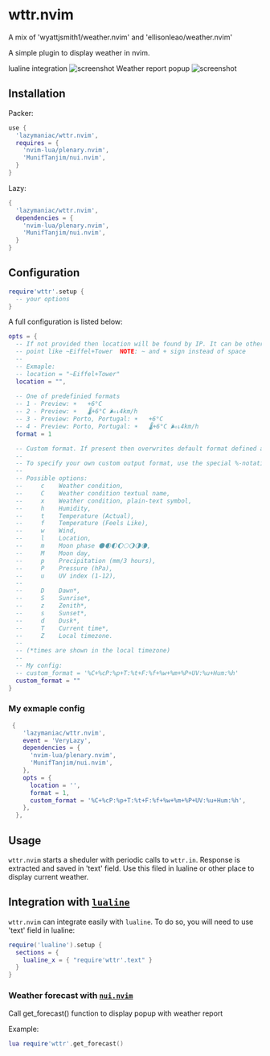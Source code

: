 # wttr.nvim

A mix of 'wyattjsmith1/weather.nvim' and 'ellisonleao/weather.nvim'

A simple plugin to display weather in nvim.

lualine integration
![screenshot](https://github.com/lazymaniac/wttr.nvim/blob/main/example/lualine.jpg)
Weather report popup
![screenshot](https://github.com/lazymaniac/wttr.nvim/blob/main/example/popup.jpg)

## Installation

Packer:

```lua
use {
  'lazymaniac/wttr.nvim',
  requires = {
    'nvim-lua/plenary.nvim',
    'MunifTanjim/nui.nvim',
  }
}
```

Lazy:

```lua
{
  'lazymaniac/wttr.nvim',
  dependencies = {
    'nvim-lua/plenary.nvim',
    'MunifTanjim/nui.nvim',
  }
}
```

## Configuration

```lua
require'wttr'.setup {
  -- your options
}
```

A full configuration is listed below:

```lua
opts = {
  -- If not provided then location will be found by IP. It can be other location
  -- point like ~Eiffel+Tower  NOTE: ~ and + sign instead of space
  -- 
  -- Exmaple:
  -- location = "~Eiffel+Tower"
  location = "",
 
  -- One of predefinied formats
  -- 1 - Preview: ☀️   +6°C
  -- 2 - Preview: ☀️   🌡️+6°C 🌬️↓4km/h
  -- 3 - Preview: Porto, Portugal: ☀️   +6°C
  -- 4 - Preview: Porto, Portugal: ☀️   🌡️+6°C 🌬️↓4km/h
  format = 1

  -- Custom format. If present then overwrites default format defined above
  --
  -- To specify your own custom output format, use the special %-notation:
  --
  -- Possible options:
  --     c    Weather condition,
  --     C    Weather condition textual name,
  --     x    Weather condition, plain-text symbol,
  --     h    Humidity,
  --     t    Temperature (Actual),
  --     f    Temperature (Feels Like),
  --     w    Wind,
  --     l    Location,
  --     m    Moon phase 🌑🌒🌓🌔🌕🌖🌗🌘,
  --     M    Moon day,
  --     p    Precipitation (mm/3 hours),
  --     P    Pressure (hPa),
  --     u    UV index (1-12),
  --
  --     D    Dawn*,
  --     S    Sunrise*,
  --     z    Zenith*,
  --     s    Sunset*,
  --     d    Dusk*,
  --     T    Current time*,
  --     Z    Local timezone.
  --
  -- (*times are shown in the local timezone)
  --
  -- My config:
  -- custom_format = '%C+%cP:%p+T:%t+F:%f+%w+%m+%P+UV:%u+Hum:%h'
  custom_format = ""
}
```

### My exmaple config

```lua
 {
    'lazymaniac/wttr.nvim',
    event = 'VeryLazy',
    dependencies = {
      'nvim-lua/plenary.nvim',
      'MunifTanjim/nui.nvim',
    },
    opts = {
      location = '',
      format = 1,
      custom_format = '%C+%cP:%p+T:%t+F:%f+%w+%m+%P+UV:%u+Hum:%h',
    },
  },
```

## Usage

`wttr.nvim` starts a sheduler with periodic calls to `wttr.in`. Response is
extracted and saved in 'text' field. Use this filed in lualine or other place
to display current weather.

## Integration with [`lualine`](https://github.com/nvim-lualine/lualine.nvim)

`wttr.nvim` can integrate easily with `lualine`. To do so, you will need to use
'text' field in lualine:

```lua
require('lualine').setup {
  sections = {
    lualine_x = { "require'wttr'.text" }
  }
}
```

### Weather forecast with [`nui.nvim`](https://github.com/MunifTanjim/nui.nvim)

Call get_forecast() function to display popup with weather report

Example:

```lua
lua require'wttr'.get_forecast()
```
